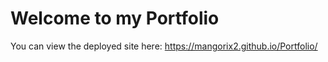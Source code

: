 # Welcome to my Portfolio
You can view the deployed site here: https://mangorix2.github.io/Portfolio/

